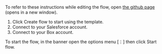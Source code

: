 To refer to these instructions while editing the flow, open [the github page](https://github.com/ot4i/app-connect-templates/blob/CMPE272-EcoBuild-Team-9/resources/markdown/Create%20a%20folder%20in%20Box%20for%20every%20new%20contact%20in%20Salesforce%20and%20invite%20the%20contact%20for%20collaboration_instructions.md) (opens in a new window).

1. Click Create flow to start using the template.
2. Connect to your Salesforce account.
3. Connect to your Box account.

To start the flow, in the banner open the options menu [⋮] then click Start flow.
